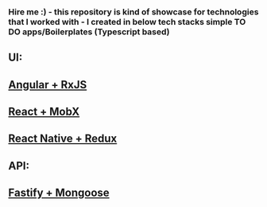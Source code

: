 ### Hire me :) - this repository is kind of showcase for technologies that I worked with - I created in below tech stacks simple TO DO apps/Boilerplates (Typescript based)

## UI:

## [Angular + RxJS](https://github.com/yerevin/hire-me-recruitation-repo/tree/master/angular-rxjs)

## [React + MobX](https://github.com/yerevin/hire-me-recruitation-repo/tree/master/react-mobx)

## [React Native + Redux](https://github.com/yerevin/hire-me-recruitation-repo/tree/master/react-native-redux)


## API:

## [Fastify + Mongoose](https://github.com/yerevin/hire-me-recruitation-repo/tree/master/fastify-api)